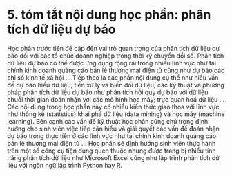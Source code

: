 # 5. tóm tắt nội dung học phần: phân tích dữ liệu dự báo
Học phần trước tiên đề cập đến vai trò quan trọng của phân tích dữ liệu dự báo đối với các tổ chức doanh nghiệp trong thời kỳ chuyển đổi số. Phân tích dữ liệu dự báo có thể được ứng dụng rộng rãi trong nhiều lĩnh vực như tài chính kinh doanh quảng cáo bán lẻ thương mại điện tử cũng như dự báo các chỉ số kinh tế xã hội ... Tiếp theo là các phần nội dung cụ thể như hiểu vấn đề dự báo hiểu dữ liệu; tiền xử lý và biến đổi dữ liệu; các kỹ thuật và phương pháp phân tích dữ liệu dự báo như phân tích hồi quy dự báo với dữ liệu chuỗi thời gian đoán nhận với các mô hình học máy; trực quan hoá dữ liệu ... Các nội dung trong học phần này có nhiều kiến thức giao thoa với lĩnh vực như thống kê (statistics) khai phá dữ liệu (data mining) và học máy (machine learning). Bên cạnh các vấn đề kỹ thuật học phần cũng chú trọng định hướng cho sinh viên việc tiếp cận hiểu và giải quyết các vấn đề đoán nhận dự báo trong thực tiễn ở các lĩnh vực như tài chính kinh doanh quảng cáo bán lẻ thương mại điện tử ... Học phần sẽ định hướng sinh viên thực hành trên một số công cụ tiện dụng quen thuộc nhưng được trang bị nhiều tính năng phân tích dữ liệu như Microsoft Excel cũng như lập trình phân tích dữ liệu với ngôn ngữ lập trình Python hay R.
